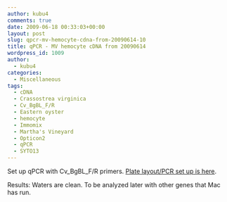 ```yaml
---
author: kubu4
comments: true
date: 2009-06-18 00:33:03+00:00
layout: post
slug: qpcr-mv-hemocyte-cdna-from-20090614-10
title: qPCR - MV hemocyte cDNA from 20090614
wordpress_id: 1009
author:
  - kubu4
categories:
  - Miscellaneous
tags:
  - cDNA
  - Crassostrea virginica
  - Cv_BgBL_F/R
  - Eastern oyster
  - hemocyte
  - Immomix
  - Martha's Vineyard
  - Opticon2
  - qPCR
  - SYTO13
---
```


Set up qPCR with Cv_BgBL_F/R primers. [Plate layout/PCR set up is here](http://eagle.fish.washington.edu/Arabidopsis/Notebook%20Workup%20Files/20090617-02.jpg).

Results: Waters are clean. To be analyzed later with other genes that Mac has run.
